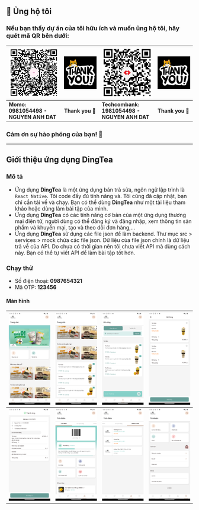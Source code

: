 
## 💝 Ủng hộ tôi

### Nếu bạn thấy dự án của tôi hữu ích và muốn ủng hộ tôi, hãy quét mã QR bên dưới:

| ![QR Code for MoMo](./img_github_momo_donate.png)                                                                             | ![Thank you](./img_thank_you.gif) | ![QR Code for Bank](./img_github_tech_donate.png) | ![Thank you](./img_thank_you.gif) |
|-------------------------------------------------------------------------------------------------------------------------------|-----------------------------------|---------------------------------------------------|-----------------------------------|
| **Momo:&nbsp;&nbsp;&nbsp;&nbsp;&nbsp;&nbsp;&nbsp;&nbsp;&nbsp;&nbsp;&nbsp;&nbsp;&nbsp;&nbsp;<br/>0981054498 - NGUYEN ANH DAT** | **Thank you 🙌**                  | **Techcombank:<br/>1981054498 - NGUYEN ANH DAT**  | **Thank you 🙌**                  |

### Cảm ơn sự hào phóng của bạn! 🙌

---

## Giới thiệu ứng dụng DingTea

### Mô tả

- Ứng dụng **DingTea** là một ứng dụng bán trà sửa, ngôn ngữ lập trình là `React Native`. Tôi code đầy đủ tính năng và. Tôi cũng đã cập nhật, bạn chỉ cần tải về và chạy. Bạn có thể dùng **DingTea** như một tài liệu tham khảo hoặc dùng làm bài tập của mình.
- Ứng dụng **DingTea** có các tính năng cơ bản của một ứng dụng thương mại điện tử, người dùng có thể đăng ký và đăng nhập, xem thông tin sản phẩm và khuyến mại, tạo và theo dõi đơn hàng,...
- Ứng dụng **DingTea** sử dụng các file json để làm backend. Thư mục src > services > mock chứa các file json. Dữ liệu của file json chính là dữ liệu trả về của API. Do chưa có thời gian nên tôi chưa viết API mà dùng cách này. Bạn có thể tự viết API để làm bài tập tốt hơn.

### Chạy thử

- Số điện thoại: **0987654321**
- Mã OTP: **123456**

#### Màn hình

| ![](./Screenshot_1735295599.png) | ![](./Screenshot_1735295611.png)  | ![](./Screenshot_1735295631.png) | ![](./Screenshot_1735295638.png) | 
|----------------------------------|-----------------------------------|----------------------------------|----------------------------------|
| ![](./Screenshot_1735295639.png) | ![](./Screenshot_1735295642.png)  | ![](./Screenshot_1735295643.png) | ![](./Screenshot_1735295644.png) |